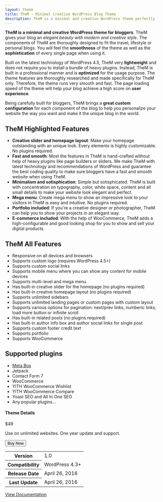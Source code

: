 ```yaml
---
layout: theme
title: TheM - Minimal Creative WordPress Blog Theme
description: TheM is a minimal and creative WordPress theme perfectly for travel, lifestyle or personal blogs.
---
```


<div class="col-md-8">

**TheM is a minimal and creative WordPress theme for bloggers**. TheM gives your blog an <em>elegant beauty with modern and creative style</em>. The components of TheM are thoroughly designed to fit the travel, lifestyle or personal blogs. You will feel the **smoothness** of the theme as well as the **sophistication** of every single page when using it.

Built on the latest technology of WordPress 4.5, TheM very **lightweight** and does not require you to install a bundle of heavy plugins. Instead, TheM is built in a professional manner and is **optimized** for the usage purpose. The theme features are thoroughly researched and made specifically for TheM only. Therefore, the theme runs very smooth and fast. The page loading speed of the theme will help your blog achieve a high score on **user experience**.

Being carefully built for bloggers, TheM brings a **great custom configuration** for each component of the blog to help you personalize your website the way you want and make it the unique blog in the world.

## TheM Highlighted Features

- **Creative slider and homepage layout**: Make your homepage outstanding with an unique look. Every elements is highly customizable. No plugins required.
- **Fast and smooth**: Most the features in TheM is hand-crafted without help of heavy plugins like page builders or sliders. We make TheM with latest technology and recommendations of WordPress and guarantee the best coding quality to make sure bloggers have a fast and smooth website when using TheM.
- **Minimalism and sotisphication**: Simple but sotisphicated. TheM is built with concentration on typography, color, white space, content and all small details to make your website look elegant and perfect.
- **Mega menu**: Create mega menu to show an impressive look to your visitors in TheM is easy and intuitive. No plugins required.
- **Portfolio included**: If you're a creative designer or photographer, TheM can help you to show your projects in an elegant way.
- **E-commerce included**: With the help of WooCommerce, TheM adds a high-configurable and good looking shop  for you to show and sell your digital products.

## TheM All Features

- Responsive on all devices and browsers
- Supports custom logo (requires WordPress 4.5+)
- Supports custom social links
- Supports mobile menu where you can show any content for mobile devices
- Supports multi-level and mega menu
- Has built-in creative slider for the homepage (no plugins required)
- Has built-in creative homepage layout (no plugins required)
- Supports unlimited sidebars
- Supports unlimited landing pages or custom pages with custom layout
- Supports various options for pagination: next/prev links, numberic links, load more button or infinite scroll
- Has built-in related posts (no plugins required)
- Has built-in author info box and author social links for single post
- Supports custom footer credit text
- Supports portfolio
- Supports WooCommerce


## Supported plugins

- [Meta Box](https://metabox.io)
- Jetpack
- Contact Form 7
- WooCommerce
- YITH WooCommerce Wishlist
- YITH WooCommerce Compare
- Yoast SEO and All In One SEO
- Any popular plugins...

</div>

<div class="col-md-4">
	<h4>Theme Details</h4>
	<p class="price pull-right">$49</p>
	<p class="note">Use on unlimited websites. One year update and support.</p>
	<button id="purchase" class="btn btn-success btn-lg btn-purchase">Buy Now</button>
	<table class="table-condensed product-info">
		<tr>
			<th>Version</th>
			<td>1.0</td>
		</tr>
		<tr>
			<th>Compatibility</th>
			<td>WordPress 4.3+</td>
		</tr>
		<tr>
			<th>Release Date</th>
			<td>April 26, 2016</td>
		</tr>
		<tr>
			<th>Last Update</th>
			<td>April 26, 2016</td>
		</tr>
	</table>
	<p><a class="btn btn-info btn-sm" href="/docs/them">View Documentation</a></p>
</div>
